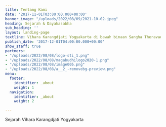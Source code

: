 ```yaml
---
title: Tentang Kami
date: '2017-11-01T03:00:00.000+00:00'
banner_image: "/uploads/2022/08/09/2021-10-02.jpeg"
heading: Sejarah & Dayakasabha
sub_heading: ''
layout: landing-page
textline: Vihara Karangdjati Yogyakarta di bawah binaan Sangha Theravada Indonesia
publish_date: '2017-12-01T04:00:00.000+00:00'
show_staff: true
partners:
- "/uploads/2022/08/08/logo-sti_1.png"
- "/uploads/2022/08/08/magabudhilogo2020-1.png"
- "/uploads/2022/08/08/image005.png"
- "/uploads/2022/08/08/a__2_-removebg-preview.png"
menu:
  footer:
    identifier: _about
    weight: 1
  navigation:
    identifier: _about
    weight: 2

---
```

Sejarah Vihara Karangdjati Yogyakarta